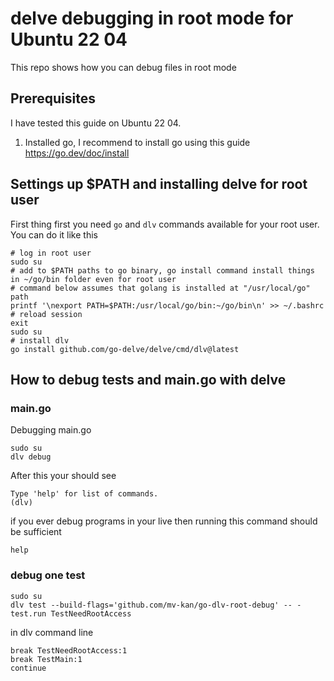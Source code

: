 # delve debugging in root mode for Ubuntu 22 04 

This repo shows how you can debug files in root mode

## Prerequisites

I have tested this guide on Ubuntu 22 04. 
1. Installed go, I recommend to install go using this guide https://go.dev/doc/install

## Settings up $PATH and installing delve for root user 

First thing first you need `go` and `dlv` commands available for your root user. You can do it like this
```
# log in root user 
sudo su 
# add to $PATH paths to go binary, go install command install things in ~/go/bin folder even for root user
# command below assumes that golang is installed at "/usr/local/go" path
printf '\nexport PATH=$PATH:/usr/local/go/bin:~/go/bin\n' >> ~/.bashrc
# reload session 
exit
sudo su 
# install dlv 
go install github.com/go-delve/delve/cmd/dlv@latest
```

## How to debug tests and main.go with delve 

### main.go

Debugging main.go
```
sudo su 
dlv debug
```

After this your should see 
```
Type 'help' for list of commands.
(dlv) 
```

if you ever debug programs in your live then running this command should be sufficient 
```
help
```

### debug one test

```
sudo su 
dlv test --build-flags='github.com/mv-kan/go-dlv-root-debug' -- -test.run TestNeedRootAccess
```
in dlv command line 
```
break TestNeedRootAccess:1
break TestMain:1
continue
```